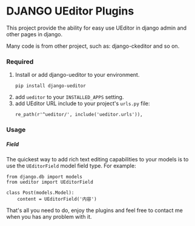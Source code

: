# DJANGO UEditor Plugins
This project provide the ability for easy use UEditor in django admin and other pages in django.

Many code is from other project, such as: django-ckeditor and so on.

### Required
1. Install or add django-ueditor to your environment.
    ```
    pip install django-ueditor
    ```
2. add `ueditor` to your `INSTALLED_APPS` setting.
3. add UEditor URL include to your project's `urls.py` file:
    ```
    re_path(r'^ueditor/', include('ueditor.urls')),
    ```
### Usage

##### Field

The quickest way to add rich text editing capabilities to your models is to use the `UEditorField` model field type.
For example:
```
from django.db import models
from ueditor import UEditorField

class Post(models.Model):
    content = UEditorField('内容')
```

That's all you need to do, enjoy the plugins and feel free to contact me when you has any problem with it.
